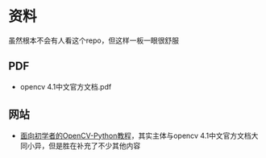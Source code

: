 # 资料
虽然根本不会有人看这个repo，但这样一板一眼很舒服
## PDF
- opencv 4.1中文官方文档.pdf
## 网站
- [面向初学者的OpenCV-Python教程](http://codec.wang/#/opencv/)，其实主体与opencv 4.1中文官方文档大同小异，但是胜在补充了不少其他内容
